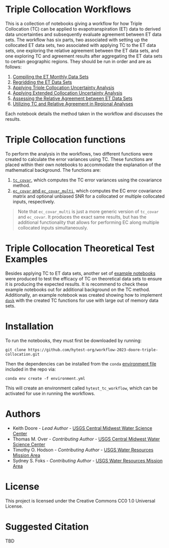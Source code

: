 # Triple Collocation Workflows

This is a collection of notebooks giving a workflow for how Triple Collocation (TC) can be applied to evapotranspiration (ET) data to derived data uncertainties and subsequently evaluate agreement between ET data sets. The workflow has six parts, two associated with setting up the collocated ET data sets, two associated with applying TC to the ET data sets, one exploring the relative agreement between the ET data sets, and one exploring TC and agreement results after aggregating the ET data sets to certain geographic regions. They should be run in order and are as follows:

1. [Compiling the ET Monthly Data Sets](workflow/0_compile_datasets.ipynb)
2. [Regridding the ET Data Sets](workflow/1_regrid.ipynb)
3. [Applying Triple Collocation Uncertainty Analysis](workflow/2_TC_application.ipynb)
4. [Applying Extended Collocation Uncertainty Analysis](workflow/3_EC_application.ipynb)
5. [Assessing the Relative Agreement between ET Data Sets](workflow/4_dataset_agreement.ipynb)
6. [Utilizing TC and Relative Agreement in Regional Analyses](workflow/5_regional_analysis.ipynb)

Each notebook details the method taken in the workflow and discusses the results.

# Triple Collocation functions

To perform the analysis in the workflows, two different functions were created to calculate the error variances using TC. These functions are placed within their own notebooks to accommodate the explanation of the mathematical background. The functions are:

1. [``tc_covar``](TC/TC_function.ipynb), which computes the TC error variances using the covariance method.
2. [``ec_covar`` and ``ec_covar_multi``](TC/EC_function.ipynb), which computes the EC error covariance matrix and optional unbiased SNR for a collocated or multiple collocated inputs, respectively.

> Note that ``ec_covar_multi`` is just a more generic version of ``tc_covar`` and ``ec_covar``. It produces the exact same results, but has the additional functionality that allows for performing EC along multiple collocated inputs simultaneously.

# Triple Collocation Theoretical Test Examples

Besides applying TC to ET data sets, another set of [example notebooks](Examples/) were produced to test the efficacy of TC on theoretical data sets to ensure it is producing the expected results. It is recommend to check these example notebooks out for additional background on the TC method. Additionally, an example notebook was created showing how to implement [``dask``](https://www.dask.org/) with the created TC functions for use with large out of memory data sets.

# Installation

To run the notebooks, they must first be downloaded by running:

```
git clone https://github.com/hytest-org/workflow-2023-doore-triple-collocation.git
```

Then the dependencies can be installed from the ``conda`` [environment file](environment.yml) included in the repo via:

```
conda env create -f environment.yml
```

This will create an environment called ``hytest_tc_workflow``, which can be activated for use in running the workflows.

# Authors

- Keith Doore - *Lead Author* - [USGS Central Midwest Water Science Center](https://www.usgs.gov/centers/cm-water)
- Thomas M. Over - *Contributing Author* - [USGS Central Midwest Water Science Center](https://www.usgs.gov/centers/cm-water)
- Timothy O. Hodson - *Contributing Author* - [USGS Water Resources Mission Area](https://www.usgs.gov/mission-areas/water-resources)
- Sydney S. Foks - *Contributing Author* - [USGS Water Resources Mission Area](https://www.usgs.gov/mission-areas/water-resources)

# License

This project is licensed under the Creative Commons CC0 1.0 Universal License.

# Suggested Citation

TBD
